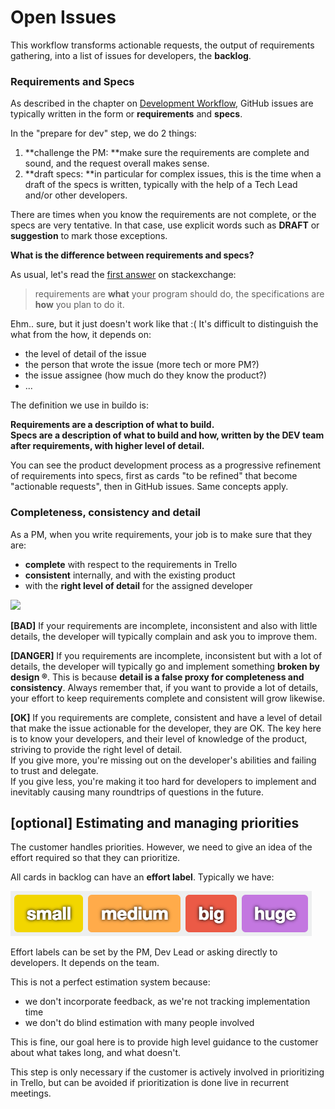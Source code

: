 # Open Issues

This workflow transforms actionable requests, the output of requirements gathering, into a list of issues for developers, the **backlog**.

### Requirements and Specs

As described in the chapter on [Development Workflow](../workflow/README.md), GitHub issues are typically written in the form or **requirements** and **specs**.

In the "prepare for dev" step, we do 2 things:

1. **challenge the PM: **make sure the requirements are complete and sound, and the request overall makes sense.
2. **draft specs: **in particular for complex issues, this is the time when a draft of the specs is written, typically with the help of a Tech Lead and/or other developers. 

There are times when you know the requirements are not complete, or the specs are very tentative. In that case, use explicit words such as **DRAFT** or **suggestion** to mark those exceptions.

**What is the difference between requirements and specs?**

As usual, let's read the [first answer](http://programmers.stackexchange.com/questions/121289/what-is-the-difference-between-requirements-and-specifications) on stackexchange:

> requirements are **what** your program should do, the specifications are **how** you plan to do it.

Ehm.. sure, but it just doesn't work like that :\( It's difficult to distinguish the what from the how, it depends on:

* the level of detail of the issue
* the person that wrote the issue \(more tech or more PM?\)
* the issue assignee \(how much do they know the product?\)
* ...

The definition we use in buildo is:

**Requirements **are a description of** what to build.  
Specs **are a** **description of** what to build and how, written by the DEV team after requirements, with higher level of detail.**

You can see the product development process as a progressive refinement of requirements into specs, first as cards "to be refined" that become "actionable requests", then in GitHub issues. Same concepts apply.

### Completeness, consistency and detail

As a PM, when you write requirements, your job is to make sure that they are:

* **complete** with respect to the requirements in Trello
* **consistent** internally, and with the existing product
* with the **right level of detail** for the assigned developer

![](reqs_quality_detail.png)

**\[BAD\]** If your requirements are incomplete, inconsistent and also with little details, the developer will typically complain and ask you to improve them.

**\[DANGER\]** If you requirements are incomplete, inconsistent but with a lot of details, the developer will typically go and implement something **broken by design ®**. This is because **detail is a false proxy for completeness and consistency**. Always remember that, if you want to provide a lot of details, your effort to keep requirements complete and consistent will grow likewise.

**\[OK\]** If you requirements are complete, consistent and have a level of detail that make the issue actionable for the developer, they are OK. The key here is to know your developers, and their level of knowledge of the product, striving to provide the right level of detail.  
If you give more, you're missing out on the developer's abilities and failing to trust and delegate.  
If you give less, you're making it too hard for developers to implement and inevitably causing many roundtrips of questions in the future.

## \[optional\] Estimating and managing priorities

The customer handles priorities. However, we need to give an idea of the effort required so that they can prioritize.

All cards in backlog can have an **effort label**. Typically we have:

![](effort_label.png)

Effort labels can be set by the PM, Dev Lead or asking directly to developers. It depends on the team.

This is not a perfect estimation system because:

* we don't incorporate feedback, as we're not tracking implementation time
* we don't do blind estimation with many people involved

This is fine, our goal here is to provide high level guidance to the customer about what takes long, and what doesn't.

This step is only necessary if the customer is actively involved in prioritizing in Trello, but can be avoided if prioritization is done live in recurrent meetings.

